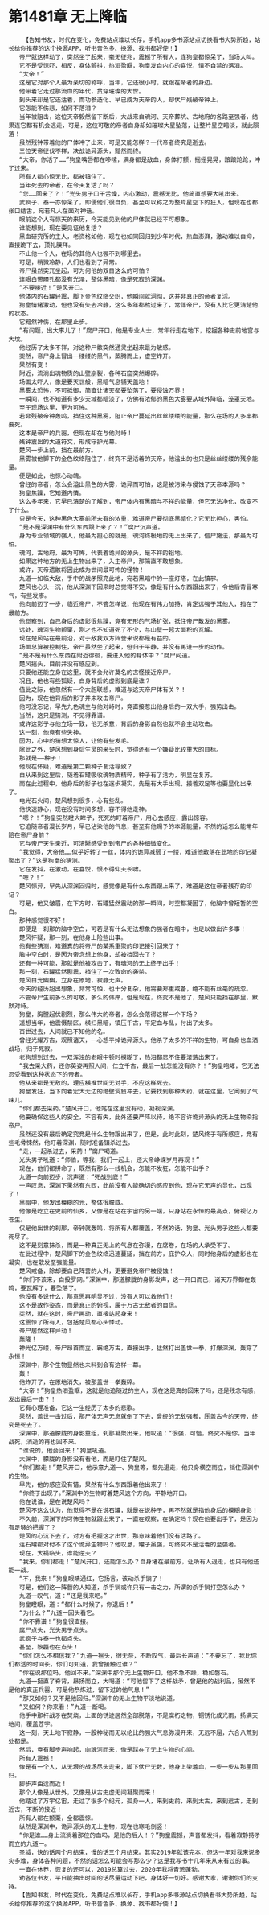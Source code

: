 # 第1481章 无上降临
        【告知书友，时代在变化，免费站点难以长存，手机app多书源站点切换看书大势所趋，站长给你推荐的这个换源APP，听书音色多、换源、找书都好使！】
       帝尸就这样动了，突然坐了起来，毫无征兆，震撼了所有人，连狗皇都惊呆了，当场大叫。
       它不是受惊吓，相反，身体颤抖，热泪盈眶，狗皇发自内心的喜悦，情不自禁的落泪。
       “大帝！”
       这是它对那个人最为亲切的称呼，当年，它还很小时，就跟在帝者的身边。
       他带着它走过那流血的年代，贯穿璀璨的大世。
       到头来却是它还活着，而功参造化、早已成为天帝的人，却伏尸残破帝钟上。
       它怎能不伤悲，如何不落泪？
       当年被阻击，这位天帝毅然留下断后，大战来自魂河、天帝葬坑、古地府的各路至强者，结果连它都有机会逃走，可是，这位可敬的帝者自身却如璀璨大星坠落，让整片星空暗淡，就此陨落！
       虽然残钟带着他的尸体冲了出来，可是又能怎样？一代帝者终究是逝去。
       三位天帝征伐不祥，决战诡异源头，黯然而终。
       “大帝，你活了……”狗皇嘴唇都在哆嗦，满身都是敌血，身体打颤，摇摇晃晃，踉踉跄跄，冲了过来。
       所有人都心惊无比，都被镇住了。
       当年死去的帝者，在今天复活了吗？
       “您……回来了？！”光头男子口干舌燥，内心激动，震撼无比，他简直想要大吼出来。
       武疯子、泰一亦惊呆了，即便他们很自负，甚至可以称之为整片星空下的狂人，但现在也都张口结舌，宛若凡人在面对神话。
       眼前这个人有惊天的来历，今天能见到他的尸体就已经不可想象。
       谁能想到，现在要见证他复活？
       黑血研究所的主人，老资格如他，现在也如同回归到少年时代，热血澎湃，激动难以自抑，直接跪下去，顶礼膜拜。
       不止他一个人，在场的其他人也强不到哪里去。
       可是，稍微冷静，人们也看到了异常。
       帝尸虽然突兀坐起，可为何他的双目这么的可怕？
       连眼白带瞳孔都没有光泽，整体黑暗，像是死寂的深渊。
       “不要接近！”楚风开口。
       他体内的石罐轻震，脚下金色纹络交织，他瞬间就洞彻，这并非真正的帝者复活。
       狗皇情绪激动，但也没有失去冷静，这么多年都熬过来了，常伴帝尸，没有人比它更清楚他的状态。
       它黯然神伤，在那里止步。
       “有问题，出大事儿了！”腐尸开口，他是专业人士，常年行走在地下，挖掘各种史前地宫与大坟。
       他经历了太多不祥，对这种尸骸突然通灵坐起来最为敏感。
       突然，帝尸身上冒出一缕缕的黑气，蒸腾而上，虚空炸开。
       果然有变！
       附近，流淌出魂物质的山壁崩裂，各种石窟突然爆碎。
       场面太吓人，像是要灭世般，黑暗气息铺天盖地！
       黑雾太恐怖，不可抵御，简直让诸天都要坠落了，要侵蚀万界！
       一瞬间，也不知道有多少天域都暗淡了，仿佛有浓郁的黑色大雾要从域外降临，笼罩天地。
       至于现场这里，更为可怖。
       若非残破帝钟轰鸣，挡住这种黑雾，阻止帝尸蔓延出丝丝缕缕的能量，那么在场的人多半都要死。
       这本是帝尸的兵器，但现在却在与他对峙！
       残钟震出的大道符文，形成守护光幕。
       楚风一步上前，挡在最前方。
       黑雾被他脚下的金色纹络阻住了，终究不是活着的天帝，他溢出的也只是丝丝缕缕的残余能量。
       便是如此，也惊心动魄。
       曾经的帝者，怎么会溢出黑色的大雾，诡异而可怕，这是被污染与侵蚀了天帝本源吗？
       狗皇焦躁，它知道内情。
       这么多年来，它早已清楚的了解到，帝尸体内有黑暗与不祥的能量，但它无法净化，改变不了什么。
       只是今天，这种黑色大雾前所未有的浓重，难道帝尸要彻底黑暗化？它无比担心，害怕。
       “是不是深渊中有什么东西跟上来了？！”腐尸沉声道。
       身为专业领域的强人，他最为担心的就是，魂河终极地的无上出来了，借尸施法，那最为可怕。
       魂河，古地府，最为可怖，代表着诡异的源头，是不祥的祖地。
       如果这种地方的无上生物出来了，入主帝尸，那简直不敢想象。
       或许，天帝遗骸将因此成为世间最可怖的怪物！
       九道一如临大敌，手中的战矛照亮此地，宛若黑暗中的一座灯塔，在此镇邪。
       楚风也心头一沉，他从深渊下回来时总觉得不安，像是有什么东西跟出来了，令他后背冒寒气，有些发瘆。
       他向前迈了一步，临近帝尸，不管怎样说，他现在有伟力加持，肯定远强于其他人，挡在了最前方。
       他觉察到，自己身后的虚影很焦躁，竟有无形的气场扩张，抵住帝尸散发的黑雾。
       远处，魂河生物颤栗，刚才也不知道死了不少，与山壁一起大面积的瓦解。
       现在楚风站在最前沿，对于敌我双方阵营来说都是有益的。
       场面总算被控制住，帝尸虽然坐了起来，但归于平静，并没有再进一步的动作。
       “是不是有什么东西在附近徘徊，要进入他的身体中？”腐尸问道。
       楚风摇头，目前并没有感应到。
       只要他还能立身在这里，就不会允许莫名的古怪接近帝尸。
       况且，他也有些狐疑，自身背后的虚影到底是谁？
       值此之际，他忽然有一个大胆联想，难道与这天帝尸体有关？！
       因为，现在他背后的影子并未攻击帝尸。
       他可没忘记，早先九色魂主与他对峙时，竟直接惹出他身后的一双大手，强势出击。
       当然，这只是猜测，不见得靠谱。
       或许这影子与他立场一致，他无杀意，背后的身影自然也就不会主动攻击。
       这一刻，他竟有些失神。
       因为，心中的猜想太惊人，让他有些发毛。
       除此之外，楚风想到身后生灵的来头时，觉得还有一个嫌疑比较重大的目标。
       那就是——种子！
       他现在怀疑，难道是第二颗种子复活导致？
       自从来到这里后，随着石罐吸收魂物质精粹，种子有了活力，明显在复苏。
       而在此过程中，他身后的影子也在逐步凝实，先是有大手出现，接着双足等也要显化出来了。
       电光石火间，楚风想到很多，心有些乱。
       他快速静心，现在没有时间多想，容不得他走神。
       “嗯？！”狗皇突然瞪大眸子，死死的盯着帝尸，用心去感应，露出惊容。
       它追随帝者漫长岁月，早已沾染他的气息，甚至有他赐予的本源能量，不然的话怎么能常年陪在帝尸身前？
       它与帝尸天生亲近，可清晰感受到到帝尸的各种细微变化。
       “我觉得，大帝他……似乎好转了一丝，体内的诡异减弱了一缕，难道他散落在此地的印记凝聚出了？”这是狗皇的猜测。
       它在发抖，在激动，在喜悦，恨不得仰天长啸。
       “嗯？！”
       楚风惊异，早先从深渊回归时，感觉像是有什么东西跟上来了，难道是这位帝者残存的印记？
       可是，他又皱眉，在下方时，石罐猛然震动的那一瞬间，时空都凝固了，他脑中曾短暂的空白。
       那种感觉很不好！
       即便是一刹那的脑中空白，可若是有什么无法想象的强者在暗中，也足以做出许多事！
       楚风怀疑，那一刻，在他身上险些出事。
       他有些猜测，难道真的将帝尸的某系重聚的印记接引回来了？
       脑中空白时，是因为帝念想上他身，却被挡回去了？
       还有一种可能，那就是他被攻击了，有魂河的无上终于出手！
       那一刻，石罐猛然剧震，挡住了一次致命的袭杀。
       楚风目光幽幽，立身在原地，寂静无声。
       今天的经历超出想象，非常可怕，也十分复杂，他需要郑重戒备，绝不能有丝毫的疏忽。
       不管帝尸生前多么的可敬，多么的伟岸，但是现在，终究不是他了，楚风只能挡在那里，默默对峙。
       狗皇，胸膛起伏剧烈，那么伟大的帝者，怎么会落得这样一个下场？
       遥想当年，他震慑禁区，横扫黑暗，镇压千古，平定血与乱，付出了太多。
       百世过去，人间就已不知他的名。
       曾经光耀万古，观照诸天，一心想平掉诡异源头，他杀了太多的不祥的生物，可自身也血洒战场，归于死寂。
       老狗想到过去，一双浑浊的老眼中顿时模糊了，热泪都忍不住要滚落出来了。
       “我去采大药，还你英姿再照人间，伫立千古，最后一战怎能没有你？！”狗皇咆哮，它无法忍受看到这种状态下的帝者。
       他从来都是无敌的，理应横推世间无对手，不应这样死去。
       狗皇发狂，当下向着宏大无边的绝壁洞窟冲去，它要找到那种大药，就在这里，它闻到了气味儿。
       “你们都去采药。”楚风开口，他站在这里没有动，凝视深渊。
       他要确保这些人的安全，不容有失，此外还要严阵以待，绝不容许诡异源头的无上生物染指帝尸。
       虽然还没有最后确定究竟是什么生物跟出来了，但是，此时此刻，楚风终于有所感应，竟有些毛骨悚然，他盯着深渊，随时准备镇杀过去。
       “走，一起杀过去，采药！”腐尸喝道。
       光头男子吼道：“师伯，等我，我们一起上，还大帝峥嵘岁月再现！”
       现在，他们都拼命了，既然有那么一线机会，怎能不发狂，怎能不出手？
       九道一向前迈步，沉声道：“死战到底！”
       一声叹息，深渊下果然有东西，此前没有人能确切的感应到他，现在它无声的显化，出现了！
       黑暗中，他发出模糊的光，整体很朦胧。
       他像是屹立在史前的仙乡，又像是在站在宇宙的另一端，只身站在永恒的最高点，俯视亿万苍生。
       仅是他出世的刹那，帝钟就轰鸣，将所有人都覆盖，不然的话，狗皇、光头男子这些人都要死尽了。
       这不是刻意抹杀，而是一种真正无上的气息在弥漫，在席卷，在场的人承受不了。
       在此过程中，楚风脚下的金色纹络迅速蔓延，挡在前方，庇护众人，同时他身后的虚影也在凝实，也在散发至强能量。
       楚风戒备，除却要自己阵营的人外，更要避免帝尸被侵蚀！
       “你们不该来，自投罗网。”深渊中，那道朦胧的身影发声，这一开口而已，诸天万界都在轰鸣，要瓦解了，要坠落了。
       他没有多说什么，那意思再明显不过，没有人可以救他们！
       这不是故作姿态，而是真正的俯视，属于万古无敌者的自信。
       突然，就在这时，帝尸再动，直接站起身来！
       这震惊了所有人，包括楚风都心头悸动。
       帝尸居然这样异动！
       轰隆！
       神光亿万缕，帝尸昂首而立，霸绝万古，直接出手，猛然打出盖世一拳，打爆深渊，轰穿了永恒！
       深渊中，那个生物显然也未料到会有这样一幕。
       轰！
       他炸开了，在原地消失，被那盖世一拳轰碎。
       “大帝！”狗皇热泪盈眶，这就是他追随过的主人，现在这是真的回来了吗，还是残念有感，发出最后一击？！
       它有心理准备，它这一生经历了太多的悲歌。
       果然，盖世一击过后，那尸体无声无息就倒了下去，曾经的无敌强者，压盖古今的天帝，终究是死去了。
       深渊中，那道朦胧的身影重组，刹那凝聚出来，他叹道：“很强，可惜，终究不是你。当年战死，消逝的再也回不来。
       “谁说的，他会回来！”狗皇吼道。
       大渊中，朦胧的身影没有看他，而是盯住了楚风。
       “你们都走！”楚风开口，他示意九道一、狗皇等，都先退走，他只身横空而立，挡住深渊中的生物。
       早先，他的感应没有错，果然有什么东西跟着他出来了！
       “你终于出现了。”深渊中的生物盯着楚风这个方向，平静地开口。
       他在说谁，是在说楚风吗？
       楚风不这么认为，他觉得不是在说石罐，就是在说种子，再不然就是指他身后的模糊身影！
       不久前，深渊下的可怖生物就跟出来了，一直在观察，在确定吗？现在他要出手了，是因为有足够的把握了？
       楚风的心沉下去了，对方有把握这才出世，那意味着他们没有活路了。
       连石罐都对付不了这个诡异生物吗？他叹息，罐子虽强，可终究不是活着的至强者。
       现在，大祸临头，谁能逆天？
       “我来，你们都走！”楚风开口，还能怎么办？自身堵在最前方，让所有人退走，也只有他还能一战。
       “不，我来！”狗皇眼睛通红，它扬言，该动杀手锏了！
       可是，他们这一阵营的人知道，杀手锏或许只有一击之力，所谓的杀手锏打空怎么办？
       九道一叹气，道：“还是我来吧。”
       狗皇瞪眼，道：“都什么时候了，你退后！”
       “为什么？”九道一回头看它。
       “你不靠谱！”狗皇很直接。
       腐尸点头，光头男子点头。
       武疯子与泰一也都点头。
       甚至，黎龘也在点头！
       “你们怎么不相信我？”九道一摇头，很无奈，不断叹气，最后长声道：“不要忘了，我比你们都活的时间长，你们可知道，我曾接触过谁？”
       “你在说那位吗，他回不来。”深渊中那个无上生物开口，他不急不躁，稳如磐石。
       九道一挺直了脊背，昂扬而立，大喝道：“可他留下了这杆战矛，曾是他的战利品，虽然不是他的真正兵器，可是他祭炼过，留下过的他气息！”
       “那又如何？又不是他回归。”深渊中的无上生物平淡地说道。
       “又如何？你来看！”九道一断喝。
       他手中那杆战矛在焚烧，上面的锈迹居然全部脱落，不是腐朽之物，铜锈化成光雨，扬满天地间，覆盖苍宇。
       这一刻，天上地下寂静，一股神秘而无以伦比的强大气息弥漫开来，无远不届，六合八荒到处都是。
       然后，竟有脚步声响起，向魂河而来，像是踩在了无上生物的心间。
       所有人震撼！
       像是有一个人，从无垠的战场尽头走来，脚下伏尸无数，他身上染着血，一步一步从那里回归。
       脚步声由远而近！
       那个人像是从世外，又像是从古史虚无间凝聚而来！
       他踏过了万宇亿宙，走过了很多个纪元，孤身一人，来到史前，来到太古，来到远古，走到近古，不断的接近！
       所有人都在颤栗，全都震惊。
       纵然是深渊中，诡异源头的无上生物，现在也寒毛倒竖！
       “你是谁……身上流淌着那位的血吗，是他的后人！？”狗皇震撼，声音都发抖，看着寂静持矛而立的九道一。
       圣墟，快的话两个月结束，慢的话三个月结束。其实2019年就该完本，但这一年对我来说多灾多难，身体各种问题，不然的话怎么可能会写那么少？这是我写书十几年来从未有过的事。
       一直在休养，恢复的还可以，2019总算过去，2020年我将青葱蓬勃。
       劝各位书友，平日能抽出时间的话尽量运动下吧，身体好一切好。感谢大家，谢谢你们的支持。
       【告知书友，时代在变化，免费站点难以长存，手机app多书源站点切换看书大势所趋，站长给你推荐的这个换源APP，听书音色多、换源、找书都好使！】